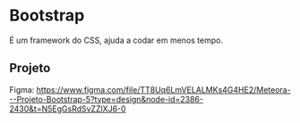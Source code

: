 # Bootstrap
É um framework do CSS, ajuda a codar em menos tempo.

## Projeto
Figma: https://www.figma.com/file/TT8Uq6LmVELALMKs4G4HE2/Meteora---Projeto-Bootstrap-5?type=design&node-id=2386-2430&t=N5EgGsRdSvZZlXJ6-0

